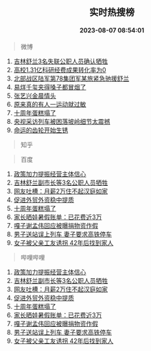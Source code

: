 <div align="center"><h2>实时热搜榜</h2><h4>2023-08-07 08:54:01</h4></div>

> 微博  

1. [吉林舒兰3名失联公职人员确认牺牲](https://s.weibo.com/weibo?q=%23%E5%90%89%E6%9E%97%E8%88%92%E5%85%B03%E5%90%8D%E5%A4%B1%E8%81%94%E5%85%AC%E8%81%8C%E4%BA%BA%E5%91%98%E7%A1%AE%E8%AE%A4%E7%89%BA%E7%89%B2%23&t=31&band_rank=1&Refer=top)<br />
2. [高校1.31亿科研经费成果转化率为0](https://s.weibo.com/weibo?q=%23%E9%AB%98%E6%A0%A11.31%E4%BA%BF%E7%A7%91%E7%A0%94%E7%BB%8F%E8%B4%B9%E6%88%90%E6%9E%9C%E8%BD%AC%E5%8C%96%E7%8E%87%E4%B8%BA0%23&t=31&band_rank=2&Refer=top)<br />
3. [北部战区陆军第78集团军某旅紧急驰援舒兰](https://s.weibo.com/weibo?q=%23%E5%8C%97%E9%83%A8%E6%88%98%E5%8C%BA%E9%99%86%E5%86%9B%E7%AC%AC78%E9%9B%86%E5%9B%A2%E5%86%9B%E6%9F%90%E6%97%85%E7%B4%A7%E6%80%A5%E9%A9%B0%E6%8F%B4%E8%88%92%E5%85%B0%23&t=31&band_rank=3&Refer=top)<br />
4. [易烊千玺夹得嗓子都冒烟了](https://s.weibo.com/weibo?q=%23%E6%98%93%E7%83%8A%E5%8D%83%E7%8E%BA%E5%A4%B9%E5%BE%97%E5%97%93%E5%AD%90%E9%83%BD%E5%86%92%E7%83%9F%E4%BA%86%23&t=31&band_rank=4&Refer=top)<br />
5. [张艺兴金晨情头](https://s.weibo.com/weibo?q=%23%E5%BC%A0%E8%89%BA%E5%85%B4%E9%87%91%E6%99%A8%E6%83%85%E5%A4%B4%23&t=31&band_rank=5&Refer=top)<br />
6. [原来真的有人一运动就过敏](https://s.weibo.com/weibo?q=%23%E5%8E%9F%E6%9D%A5%E7%9C%9F%E7%9A%84%E6%9C%89%E4%BA%BA%E4%B8%80%E8%BF%90%E5%8A%A8%E5%B0%B1%E8%BF%87%E6%95%8F%23&t=31&band_rank=6&Refer=top)<br />
7. [十周年蛋糕塌了](https://s.weibo.com/weibo?q=%23%E5%8D%81%E5%91%A8%E5%B9%B4%E8%9B%8B%E7%B3%95%E5%A1%8C%E4%BA%86%23&t=31&band_rank=7&Refer=top)<br />
8. [央视采访列车被困落坡岭细节太震撼](https://s.weibo.com/weibo?q=%23%E5%A4%AE%E8%A7%86%E9%87%87%E8%AE%BF%E5%88%97%E8%BD%A6%E8%A2%AB%E5%9B%B0%E8%90%BD%E5%9D%A1%E5%B2%AD%E7%BB%86%E8%8A%82%E5%A4%AA%E9%9C%87%E6%92%BC%23&t=31&band_rank=8&Refer=top)<br />
9. [命运的齿轮开始生锈](https://s.weibo.com/weibo?q=%23%E5%91%BD%E8%BF%90%E7%9A%84%E9%BD%BF%E8%BD%AE%E5%BC%80%E5%A7%8B%E7%94%9F%E9%94%88%23&t=31&band_rank=9&Refer=top)<br />

> 知乎  


> 百度  

1. [政策加力提振经营主体信心](https://www.baidu.com/s?wd=%E6%94%BF%E7%AD%96%E5%8A%A0%E5%8A%9B%E6%8F%90%E6%8C%AF%E7%BB%8F%E8%90%A5%E4%B8%BB%E4%BD%93%E4%BF%A1%E5%BF%83&sa=fyb_news&rsv_dl=fyb_news)<br />
2. [吉林舒兰副市长等3名公职人员牺牲](https://www.baidu.com/s?wd=%E5%90%89%E6%9E%97%E8%88%92%E5%85%B0%E5%89%AF%E5%B8%82%E9%95%BF%E7%AD%893%E5%90%8D%E5%85%AC%E8%81%8C%E4%BA%BA%E5%91%98%E7%89%BA%E7%89%B2&sa=fyb_news&rsv_dl=fyb_news)<br />
3. [网友吐槽：月薪2万住不起汉庭如家](https://www.baidu.com/s?wd=%E7%BD%91%E5%8F%8B%E5%90%90%E6%A7%BD%EF%BC%9A%E6%9C%88%E8%96%AA2%E4%B8%87%E4%BD%8F%E4%B8%8D%E8%B5%B7%E6%B1%89%E5%BA%AD%E5%A6%82%E5%AE%B6&sa=fyb_news&rsv_dl=fyb_news)<br />
4. [促进外贸外资稳中提质](https://www.baidu.com/s?wd=%E4%BF%83%E8%BF%9B%E5%A4%96%E8%B4%B8%E5%A4%96%E8%B5%84%E7%A8%B3%E4%B8%AD%E6%8F%90%E8%B4%A8&sa=fyb_news&rsv_dl=fyb_news)<br />
5. [十周年蛋糕塌了](https://www.baidu.com/s?wd=%E5%8D%81%E5%91%A8%E5%B9%B4%E8%9B%8B%E7%B3%95%E5%A1%8C%E4%BA%86&sa=fyb_news&rsv_dl=fyb_news)<br />
6. [家长晒娃暑假账单：已花费近3万](https://www.baidu.com/s?wd=%E5%AE%B6%E9%95%BF%E6%99%92%E5%A8%83%E6%9A%91%E5%81%87%E8%B4%A6%E5%8D%95%EF%BC%9A%E5%B7%B2%E8%8A%B1%E8%B4%B9%E8%BF%913%E4%B8%87&sa=fyb_news&rsv_dl=fyb_news)<br />
7. [嘎子谢孟伟回应被曝捐物资作假](https://www.baidu.com/s?wd=%E5%98%8E%E5%AD%90%E8%B0%A2%E5%AD%9F%E4%BC%9F%E5%9B%9E%E5%BA%94%E8%A2%AB%E6%9B%9D%E6%8D%90%E7%89%A9%E8%B5%84%E4%BD%9C%E5%81%87&sa=fyb_news&rsv_dl=fyb_news)<br />
8. [男子送站误上列车 妻子要求高铁停车](https://www.baidu.com/s?wd=%E7%94%B7%E5%AD%90%E9%80%81%E7%AB%99%E8%AF%AF%E4%B8%8A%E5%88%97%E8%BD%A6+%E5%A6%BB%E5%AD%90%E8%A6%81%E6%B1%82%E9%AB%98%E9%93%81%E5%81%9C%E8%BD%A6&sa=fyb_news&rsv_dl=fyb_news)<br />
9. [女子被父亲工友诱拐 42年后找到家人](https://www.baidu.com/s?wd=%E5%A5%B3%E5%AD%90%E8%A2%AB%E7%88%B6%E4%BA%B2%E5%B7%A5%E5%8F%8B%E8%AF%B1%E6%8B%90+42%E5%B9%B4%E5%90%8E%E6%89%BE%E5%88%B0%E5%AE%B6%E4%BA%BA&sa=fyb_news&rsv_dl=fyb_news)<br />

> 哔哩哔哩  

1. [政策加力提振经营主体信心](https://www.baidu.com/s?wd=%E6%94%BF%E7%AD%96%E5%8A%A0%E5%8A%9B%E6%8F%90%E6%8C%AF%E7%BB%8F%E8%90%A5%E4%B8%BB%E4%BD%93%E4%BF%A1%E5%BF%83&sa=fyb_news&rsv_dl=fyb_news)<br />
2. [吉林舒兰副市长等3名公职人员牺牲](https://www.baidu.com/s?wd=%E5%90%89%E6%9E%97%E8%88%92%E5%85%B0%E5%89%AF%E5%B8%82%E9%95%BF%E7%AD%893%E5%90%8D%E5%85%AC%E8%81%8C%E4%BA%BA%E5%91%98%E7%89%BA%E7%89%B2&sa=fyb_news&rsv_dl=fyb_news)<br />
3. [网友吐槽：月薪2万住不起汉庭如家](https://www.baidu.com/s?wd=%E7%BD%91%E5%8F%8B%E5%90%90%E6%A7%BD%EF%BC%9A%E6%9C%88%E8%96%AA2%E4%B8%87%E4%BD%8F%E4%B8%8D%E8%B5%B7%E6%B1%89%E5%BA%AD%E5%A6%82%E5%AE%B6&sa=fyb_news&rsv_dl=fyb_news)<br />
4. [促进外贸外资稳中提质](https://www.baidu.com/s?wd=%E4%BF%83%E8%BF%9B%E5%A4%96%E8%B4%B8%E5%A4%96%E8%B5%84%E7%A8%B3%E4%B8%AD%E6%8F%90%E8%B4%A8&sa=fyb_news&rsv_dl=fyb_news)<br />
5. [十周年蛋糕塌了](https://www.baidu.com/s?wd=%E5%8D%81%E5%91%A8%E5%B9%B4%E8%9B%8B%E7%B3%95%E5%A1%8C%E4%BA%86&sa=fyb_news&rsv_dl=fyb_news)<br />
6. [家长晒娃暑假账单：已花费近3万](https://www.baidu.com/s?wd=%E5%AE%B6%E9%95%BF%E6%99%92%E5%A8%83%E6%9A%91%E5%81%87%E8%B4%A6%E5%8D%95%EF%BC%9A%E5%B7%B2%E8%8A%B1%E8%B4%B9%E8%BF%913%E4%B8%87&sa=fyb_news&rsv_dl=fyb_news)<br />
7. [嘎子谢孟伟回应被曝捐物资作假](https://www.baidu.com/s?wd=%E5%98%8E%E5%AD%90%E8%B0%A2%E5%AD%9F%E4%BC%9F%E5%9B%9E%E5%BA%94%E8%A2%AB%E6%9B%9D%E6%8D%90%E7%89%A9%E8%B5%84%E4%BD%9C%E5%81%87&sa=fyb_news&rsv_dl=fyb_news)<br />
8. [男子送站误上列车 妻子要求高铁停车](https://www.baidu.com/s?wd=%E7%94%B7%E5%AD%90%E9%80%81%E7%AB%99%E8%AF%AF%E4%B8%8A%E5%88%97%E8%BD%A6+%E5%A6%BB%E5%AD%90%E8%A6%81%E6%B1%82%E9%AB%98%E9%93%81%E5%81%9C%E8%BD%A6&sa=fyb_news&rsv_dl=fyb_news)<br />
9. [女子被父亲工友诱拐 42年后找到家人](https://www.baidu.com/s?wd=%E5%A5%B3%E5%AD%90%E8%A2%AB%E7%88%B6%E4%BA%B2%E5%B7%A5%E5%8F%8B%E8%AF%B1%E6%8B%90+42%E5%B9%B4%E5%90%8E%E6%89%BE%E5%88%B0%E5%AE%B6%E4%BA%BA&sa=fyb_news&rsv_dl=fyb_news)<br />
